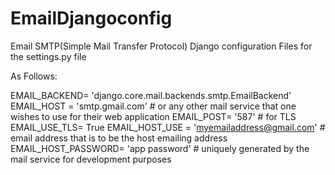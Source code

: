 # EmailDjangoconfig
Email SMTP(Simple Mail Transfer Protocol) Django configuration Files for the settings.py file

As Follows:


EMAIL_BACKEND= 'django.core.mail.backends.smtp.EmailBackend'
EMAIL_HOST = 'smtp.gmail.com' # or any other mail service that one wishes to use for their web application
EMAIL_POST= '587' # for TLS
EMAIL_USE_TLS= True
EMAIL_HOST_USE = 'myemailaddress@gmail.com' # email address that is to be the host emailing address
EMAIL_HOST_PASSWORD= 'app password' # uniquely generated by the mail service for development purposes
